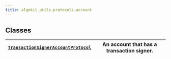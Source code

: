 ```yaml
---
title: algokit_utils.protocols.account
---
```


## Classes

| [`TransactionSignerAccountProtocol`](#algokit_utils.protocols.account.TransactionSignerAccountProtocol) | An account that has a transaction signer. |
| ------------------------------------------------------------------------------------------------------- | ----------------------------------------- |
